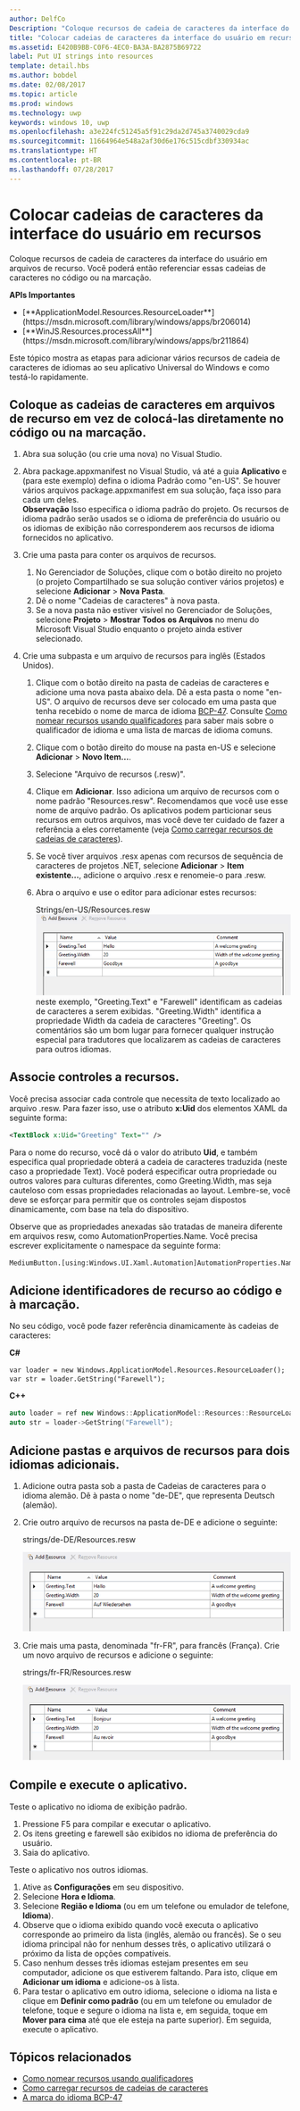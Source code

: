 ```yaml
---
author: DelfCo
Description: "Coloque recursos de cadeia de caracteres da interface do usuário em arquivos de recurso. Você poderá então referenciar essas cadeias de caracteres no código ou na marcação."
title: "Colocar cadeias de caracteres da interface do usuário em recursos"
ms.assetid: E420B9BB-C0F6-4EC0-BA3A-BA2875B69722
label: Put UI strings into resources
template: detail.hbs
ms.author: bobdel
ms.date: 02/08/2017
ms.topic: article
ms.prod: windows
ms.technology: uwp
keywords: windows 10, uwp
ms.openlocfilehash: a3e224fc51245a5f91c29da2d745a3740029cda9
ms.sourcegitcommit: 11664964e548a2af30d6e176c515cdbf330934ac
ms.translationtype: HT
ms.contentlocale: pt-BR
ms.lasthandoff: 07/28/2017
---
```

# <a name="put-ui-strings-into-resources"></a>Colocar cadeias de caracteres da interface do usuário em recursos
<link rel="stylesheet" href="https://az835927.vo.msecnd.net/sites/uwp/Resources/css/custom.css">

Coloque recursos de cadeia de caracteres da interface do usuário em arquivos de recurso. Você poderá então referenciar essas cadeias de caracteres no código ou na marcação.

<div class="important-apis" >
<b>APIs Importantes</b><br/>
<ul>
<li>[**ApplicationModel.Resources.ResourceLoader**](https://msdn.microsoft.com/library/windows/apps/br206014)</li>
<li>[**WinJS.Resources.processAll**](https://msdn.microsoft.com/library/windows/apps/br211864)</li>
</ul>
</div>


Este tópico mostra as etapas para adicionar vários recursos de cadeia de caracteres de idiomas ao seu aplicativo Universal do Windows e como testá-lo rapidamente.

## <a name="put-strings-into-resource-files-instead-of-putting-them-directly-in-code-or-markup"></a>Coloque as cadeias de caracteres em arquivos de recurso em vez de colocá-las diretamente no código ou na marcação.


1.  Abra sua solução (ou crie uma nova) no Visual Studio.

2.  Abra package.appxmanifest no Visual Studio, vá até a guia **Aplicativo** e (para este exemplo) defina o idioma Padrão como "en-US". Se houver vários arquivos package.appxmanifest em sua solução, faça isso para cada um deles.
    <br>**Observação**  Isso especifica o idioma padrão do projeto. Os recursos de idioma padrão serão usados se o idioma de preferência do usuário ou os idiomas de exibição não corresponderem aos recursos de idioma fornecidos no aplicativo.
3.  Crie uma pasta para conter os arquivos de recursos.
    1.  No Gerenciador de Soluções, clique com o botão direito no projeto (o projeto Compartilhado se sua solução contiver vários projetos) e selecione **Adicionar** &gt; **Nova Pasta**.
    2.  Dê o nome "Cadeias de caracteres" à nova pasta.
    3.  Se a nova pasta não estiver visível no Gerenciador de Soluções, selecione **Projeto** &gt; **Mostrar Todos os Arquivos** no menu do Microsoft Visual Studio enquanto o projeto ainda estiver selecionado.

4.  Crie uma subpasta e um arquivo de recursos para inglês (Estados Unidos).
    1.  Clique com o botão direito na pasta de cadeias de caracteres e adicione uma nova pasta abaixo dela. Dê a esta pasta o nome "en-US". O arquivo de recursos deve ser colocado em uma pasta que tenha recebido o nome de marca de idioma [BCP-47](http://go.microsoft.com/fwlink/p/?linkid=227302). Consulte [Como nomear recursos usando qualificadores](https://msdn.microsoft.com/library/windows/apps/xaml/hh965324) para saber mais sobre o qualificador de idioma e uma lista de marcas de idioma comuns.
    2.  Clique com o botão direito do mouse na pasta en-US e selecione **Adicionar** &gt; **Novo Item…**.
    3.  Selecione "Arquivo de recursos (.resw)".

    4.  Clique em **Adicionar**. Isso adiciona um arquivo de recursos com o nome padrão "Resources.resw". Recomendamos que você use esse nome de arquivo padrão. Os aplicativos podem particionar seus recursos em outros arquivos, mas você deve ter cuidado de fazer a referência a eles corretamente (veja [Como carregar recursos de cadeias de caracteres](https://msdn.microsoft.com/library/windows/apps/xaml/hh965323)).
    5.  Se você tiver arquivos .resx apenas com recursos de sequência de caracteres de projetos .NET, selecione **Adicionar** &gt; **Item existente…**, adicione o arquivo .resx e renomeie-o para .resw.
    6.  Abra o arquivo e use o editor para adicionar estes recursos:


        Strings/en-US/Resources.resw ![adicionar recursos, inglês](images/addresource-en-us.png) neste exemplo, "Greeting.Text" e "Farewell" identificam as cadeias de caracteres a serem exibidas. "Greeting.Width" identifica a propriedade Width da cadeia de caracteres "Greeting". Os comentários são um bom lugar para fornecer qualquer instrução especial para tradutores que localizarem as cadeias de caracteres para outros idiomas.

## <a name="associate-controls-to-resources"></a>Associe controles a recursos.

Você precisa associar cada controle que necessita de texto localizado ao arquivo .resw. Para fazer isso, use o atributo **x:Uid** dos elementos XAML da seguinte forma:

```XML
<TextBlock x:Uid="Greeting" Text="" />
```

Para o nome do recurso, você dá o valor do atributo **Uid**, e também especifica qual propriedade obterá a cadeia de caracteres traduzida (neste caso a propriedade Text). Você poderá especificar outra propriedade ou outros valores para culturas diferentes, como Greeting.Width, mas seja cauteloso com essas propriedades relacionadas ao layout. Lembre-se, você deve se esforçar para permitir que os controles sejam dispostos dinamicamente, com base na tela do dispositivo.

Observe que as propriedades anexadas são tratadas de maneira diferente em arquivos resw, como AutomationProperties.Name. Você precisa escrever explicitamente o namespace da seguinte forma:

```XML
MediumButton.[using:Windows.UI.Xaml.Automation]AutomationProperties.Name
```

## <a name="add-string-resource-identifiers-to-code-and-markup"></a>Adicione identificadores de recurso ao código e à marcação.

No seu código, você pode fazer referência dinamicamente às cadeias de caracteres:

**C#**
```CSharp
var loader = new Windows.ApplicationModel.Resources.ResourceLoader();
var str = loader.GetString("Farewell");
```

**C++**
```cpp
auto loader = ref new Windows::ApplicationModel::Resources::ResourceLoader();
auto str = loader->GetString("Farewell");
```


## <a name="add-folders-and-resource-files-for-two-additional-languages"></a>Adicione pastas e arquivos de recursos para dois idiomas adicionais.


1.  Adicione outra pasta sob a pasta de Cadeias de caracteres para o idioma alemão. Dê à pasta o nome "de-DE", que representa Deutsch (alemão).
2.  Crie outro arquivo de recursos na pasta de-DE e adicione o seguinte:

    strings/de-DE/Resources.resw

    ![adicionar recursos, alemão](images/addresource-de-de.png)


3.  Crie mais uma pasta, denominada "fr-FR", para francês (França). Crie um novo arquivo de recursos e adicione o seguinte:

    strings/fr-FR/Resources.resw
    
    ![adicionar recurso, francês](images/addresource-fr-fr.png)

## <a name="build-and-run-the-app"></a>Compile e execute o aplicativo.


Teste o aplicativo no idioma de exibição padrão.

1.  Pressione F5 para compilar e executar o aplicativo.
2.  Os itens greeting e farewell são exibidos no idioma de preferência do usuário.
3.  Saia do aplicativo.

Teste o aplicativo nos outros idiomas.

1.  Ative as **Configurações** em seu dispositivo.
2.  Selecione **Hora e Idioma**.
3.  Selecione **Região e Idioma** (ou em um telefone ou emulador de telefone, **Idioma**).
4.  Observe que o idioma exibido quando você executa o aplicativo corresponde ao primeiro da lista (inglês, alemão ou francês). Se o seu idioma principal não for nenhum desses três, o aplicativo utilizará o próximo da lista de opções compatíveis.
5.  Caso nenhum desses três idiomas estejam presentes em seu computador, adicione os que estiverem faltando. Para isto, clique em **Adicionar um idioma** e adicione-os à lista.
6.  Para testar o aplicativo em outro idioma, selecione o idioma na lista e clique em **Definir como padrão** (ou em um telefone ou emulador de telefone, toque e segure o idioma na lista e, em seguida, toque em **Mover para cima** até que ele esteja na parte superior). Em seguida, execute o aplicativo.

## <a name="related-topics"></a>Tópicos relacionados


* [Como nomear recursos usando qualificadores](https://msdn.microsoft.com/library/windows/apps/xaml/hh965324)
* [Como carregar recursos de cadeias de caracteres](https://msdn.microsoft.com/library/windows/apps/xaml/hh965323)
* [A marca do idioma BCP-47](http://go.microsoft.com/fwlink/p/?linkid=227302)
 

 



